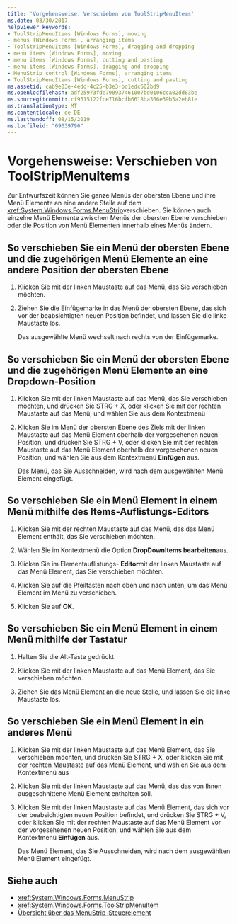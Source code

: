 ```yaml
---
title: 'Vorgehensweise: Verschieben von ToolStripMenuItems'
ms.date: 03/30/2017
helpviewer_keywords:
- ToolStripMenuItems [Windows Forms], moving
- menus [Windows Forms], arranging items
- ToolStripMenuItems [Windows Forms], dragging and dropping
- menu items [Windows Forms], moving
- menu items [Windows Forms], cutting and pasting
- menu items [Windows Forms], dragging and dropping
- MenuStrip control [Windows Forms], arranging items
- ToolStripMenuItems [Windows Forms], cutting and pasting
ms.assetid: cab9e03e-4edd-4c25-b3e3-bd1edc602bd9
ms.openlocfilehash: adf25973fde790937461007bd0106cca02dd83be
ms.sourcegitcommit: cf9515122fce716bcfb6618ba366e39b5a2eb81e
ms.translationtype: MT
ms.contentlocale: de-DE
ms.lasthandoff: 08/15/2019
ms.locfileid: "69039796"
---
```

# <a name="how-to-move-toolstripmenuitems"></a>Vorgehensweise: Verschieben von ToolStripMenuItems
Zur Entwurfszeit können Sie ganze Menüs der obersten Ebene und ihre Menü Elemente an eine andere Stelle auf dem <xref:System.Windows.Forms.MenuStrip>verschieben. Sie können auch einzelne Menü Elemente zwischen Menüs der obersten Ebene verschieben oder die Position von Menü Elementen innerhalb eines Menüs ändern.

## <a name="to-move-a-top-level-menu-and-its-menu-items-to-another-top-level-location"></a>So verschieben Sie ein Menü der obersten Ebene und die zugehörigen Menü Elemente an eine andere Position der obersten Ebene

1. Klicken Sie mit der linken Maustaste auf das Menü, das Sie verschieben möchten.

2. Ziehen Sie die Einfügemarke in das Menü der obersten Ebene, das sich vor der beabsichtigten neuen Position befindet, und lassen Sie die linke Maustaste los.

     Das ausgewählte Menü wechselt nach rechts von der Einfügemarke.

## <a name="to-move-a-top-level-menu-and-its-menu-items-to-a-drop-down-location"></a>So verschieben Sie ein Menü der obersten Ebene und die zugehörigen Menü Elemente an eine Dropdown-Position

1. Klicken Sie mit der linken Maustaste auf das Menü, das Sie verschieben möchten, und drücken Sie STRG + X, oder klicken Sie mit der rechten Maustaste auf das Menü, und wählen Sie aus dem Kontextmenü

2. Klicken Sie im Menü der obersten Ebene des Ziels mit der linken Maustaste auf das Menü Element oberhalb der vorgesehenen neuen Position, und drücken Sie STRG + V, oder klicken Sie mit der rechten Maustaste auf das Menü Element oberhalb der vorgesehenen neuen Position, und wählen Sie aus dem Kontextmenü **Einfügen** aus.

     Das Menü, das Sie Ausschneiden, wird nach dem ausgewählten Menü Element eingefügt.

## <a name="to-move-a-menu-item-within-a-menu-using-the-items-collection-editor"></a>So verschieben Sie ein Menü Element in einem Menü mithilfe des Items-Auflistungs-Editors

1. Klicken Sie mit der rechten Maustaste auf das Menü, das das Menü Element enthält, das Sie verschieben möchten.

2. Wählen Sie im Kontextmenü die Option **DropDownItems bearbeiten**aus.

3. Klicken Sie im Elementauflistungs- **Editor**mit der linken Maustaste auf das Menü Element, das Sie verschieben möchten.

4. Klicken Sie auf die Pfeiltasten nach oben und nach unten, um das Menü Element im Menü zu verschieben.

5. Klicken Sie auf **OK**.

## <a name="to-move-a-menu-item-within-a-menu-using-the-keyboard"></a>So verschieben Sie ein Menü Element in einem Menü mithilfe der Tastatur

1. Halten Sie die Alt-Taste gedrückt.

2. Klicken Sie mit der linken Maustaste auf das Menü Element, das Sie verschieben möchten.

3. Ziehen Sie das Menü Element an die neue Stelle, und lassen Sie die linke Maustaste los.

## <a name="to-move-a-menu-item-to-another-menu"></a>So verschieben Sie ein Menü Element in ein anderes Menü

1. Klicken Sie mit der linken Maustaste auf das Menü Element, das Sie verschieben möchten, und drücken Sie STRG + X, oder klicken Sie mit der rechten Maustaste auf das Menü Element, und wählen Sie aus dem Kontextmenü aus

2. Klicken Sie mit der linken Maustaste auf das Menü, das das von Ihnen ausgeschnittene Menü Element enthalten soll.

3. Klicken Sie mit der linken Maustaste auf das Menü Element, das sich vor der beabsichtigten neuen Position befindet, und drücken Sie STRG + V, oder klicken Sie mit der rechten Maustaste auf das Menü Element vor der vorgesehenen neuen Position, und wählen Sie aus dem Kontextmenü **Einfügen** aus.

     Das Menü Element, das Sie Ausschneiden, wird nach dem ausgewählten Menü Element eingefügt.

## <a name="see-also"></a>Siehe auch

- <xref:System.Windows.Forms.MenuStrip>
- <xref:System.Windows.Forms.ToolStripMenuItem>
- [Übersicht über das MenuStrip-Steuerelement](menustrip-control-overview-windows-forms.md)
